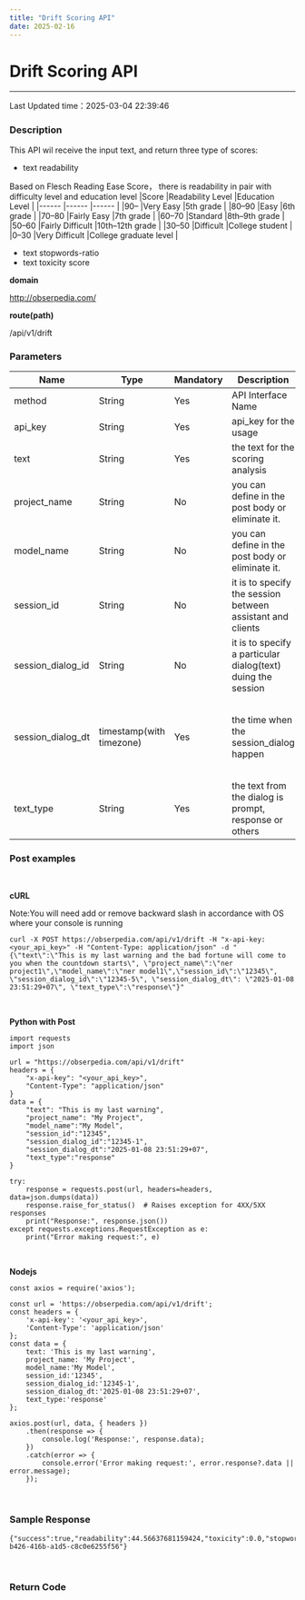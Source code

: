 ```yaml
---
title: "Drift Scoring API"
date: 2025-02-16
---
```

# Drift Scoring API
---
Last Updated time：2025-03-04 22:39:46

### Description
This API wil receive the input text, and return three type of scores:
- text readability 

Based on Flesch Reading Ease Score， there is readability in pair with difficulty level and education level
|Score |Readability Level |Education Level |
|------ |------ |------ |
|90–  |Very Easy |5th grade |
|80–90 |Easy |6th grade |
|70–80 |Fairly Easy |7th grade |
|60–70 |Standard |8th–9th grade |
|50–60 |Fairly Difficult |10th–12th grade |
|30–50 |Difficult |College student |
|0–30 |Very Difficult  |College graduate level |
- text stopwords-ratio
- text toxicity score

**domain**

http://obserpedia.com/


**route(path)**

/api/v1/drift


### Parameters
|Name |Type |Mandatory |Description |Sample Value
|------ |------ |------ |------ |------ |
|method |String |Yes |API Interface Name |/api/v1/<method name> |
|api_key |String |Yes |api_key for the usage |sk_12345678987654321 |
|text |String |Yes |the text for the scoring analysis | |
|project_name |String |No |you can define in the post body or eliminate it. |"dummy project" | 
|model_name |String |No |you can define in the post body or eliminate it. |"dummy model" | 
|session_id |String |No |it is to specify the session between assistant and clients | |
|session_dialog_id |String |No |it is to specify a particular dialog(text) duing the session | |
|session_dialog_dt |timestamp(with timezone) |Yes |the time when the session_dialog happen |2025-01-08 23:51:24.328243+08:00 or in simple form 2025-01-08 23:51:24+08. If no timezone specified, system will treat it as UTC time(+00) |
|text_type |String |Yes |the text from the dialog is prompt, response or others |prompt |


### Post examples
</br>

**cURL**

Note:You will need add or remove backward slash in accordance with OS where your console is running
```
curl -X POST https://obserpedia.com/api/v1/drift -H "x-api-key: <your_api_key>" -H "Content-Type: application/json" -d "{\"text\":\"This is my last warning and the bad fortune will come to you when the countdown starts\", \"project_name\":\"ner project1\",\"model_name\":\"ner model1\",\"session_id\":\"12345\", \"session_dialog_id\":\"12345-5\", \"session_dialog_dt\": \"2025-01-08 23:51:29+07\", \"text_type\":\"response\"}"

```
</br>

**Python with Post**
```
import requests
import json

url = "https://obserpedia.com/api/v1/drift"
headers = {
    "x-api-key": "<your_api_key>",
    "Content-Type": "application/json"
}
data = {
    "text": "This is my last warning",
    "project_name": "My Project",
    "model_name":"My Model",
    "session_id":"12345",
    "session_dialog_id":"12345-1",
    "session_dialog_dt":"2025-01-08 23:51:29+07",
    "text_type":"response"
}

try:
    response = requests.post(url, headers=headers, data=json.dumps(data))
    response.raise_for_status()  # Raises exception for 4XX/5XX responses
    print("Response:", response.json())
except requests.exceptions.RequestException as e:
    print("Error making request:", e)
```
</br>

**Nodejs**


```
const axios = require('axios');

const url = 'https://obserpedia.com/api/v1/drift';
const headers = {
    'x-api-key': '<your_api_key>',
    'Content-Type': 'application/json'
};
const data = {
    text: 'This is my last warning',
    project_name: 'My Project',
    model_name:'My Model',
    session_id:'12345',
    session_dialog_id:'12345-1',
    session_dialog_dt:'2025-01-08 23:51:29+07',
    text_type:'response'
};

axios.post(url, data, { headers })
    .then(response => {
        console.log('Response:', response.data);
    })
    .catch(error => {
        console.error('Error making request:', error.response?.data || error.message);
    });
```

</br>


### Sample Response
```
{"success":true,"readability":44.56637681159424,"toxicity":0.0,"stopwords_ratio":0.24,"obscene":0.0,"threat":0.0,"insult":0.0,"identity_hate":0.0,"severe_toxic":0.0,"request_id":"1d6f146d-b426-416b-a1d5-c8c0e6255f56"}
```

</br>

### Return Code

 






